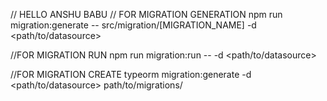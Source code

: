 // HELLO ANSHU BABU
// FOR MIGRATION GENERATION
npm run migration:generate -- src/migration/[MIGRATION_NAME] -d <path/to/datasource>

//FOR MIGRATION RUN
npm run migration:run -- -d <path/to/datasource>

//FOR MIGRATION CREATE
typeorm migration:generate -d <path/to/datasource> path/to/migrations/<migration-name>
